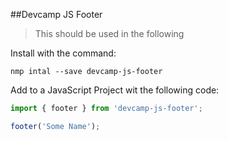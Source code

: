 ##Devcamp JS Footer

>This should be used in the following 

Install with the command:

```
nmp intal --save devcamp-js-footer
```

Add to a JavaScript Project wit the following code:

```javascript
import { footer } from 'devcamp-js-footer';

footer('Some Name');
```